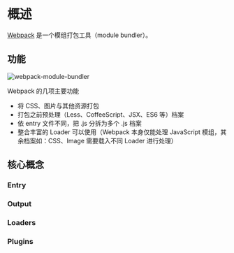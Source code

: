 # 概述

[Webpack](https://webpack.github.io/) 是一个模组打包工具（module bundler）。

## 功能

![webpack-module-bundler](.\..\assets\images\webpack-module-bundler.png)

Webpack 的几项主要功能

- 将 CSS、图片与其他资源打包
- 打包之前预处理（Less、CoffeeScript、JSX、ES6 等）档案
- 依 entry 文件不同，把 .js 分拆为多个 .js 档案
- 整合丰富的 Loader 可以使用（Webpack 本身仅能处理 JavaScript 模组，其余档案如：CSS、Image 需要载入不同 Loader 进行处理）

## 核心概念

### Entry

### Output

### Loaders

### Plugins

